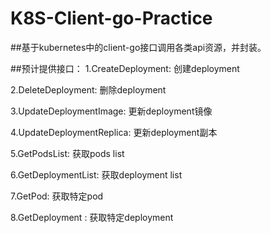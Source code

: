 # K8S-Client-go-Practice

##基于kubernetes中的client-go接口调用各类api资源，并封装。

##预计提供接口：
1.CreateDeployment: 创建deployment

2.DeleteDeployment: 删除deployment

3.UpdateDeploymentImage: 更新deployment镜像

4.UpdateDeploymentReplica: 更新deployment副本

5.GetPodsList: 获取pods list

6.GetDeploymentList: 获取deployment list

7.GetPod: 获取特定pod

8.GetDeployment : 获取特定deployment

